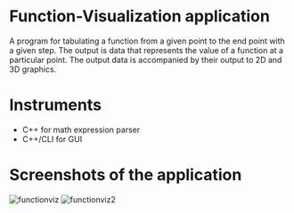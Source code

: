 # Function-Visualization application
A program for tabulating a function from a given point to the end point with a given step. The output is data that represents the value of a function at a particular point. The output data is accompanied by their output to 2D and 3D graphics.
# Instruments
+ C++ for math expression parser
+ C++/CLI for GUI
# Screenshots of the application
![functionviz](https://github.com/ohmeqwertreysd/Function-Visualization/assets/43862902/4d57d34e-76d4-4e73-89fa-4448f2e6aee7)
![functionviz2](https://github.com/ohmeqwertreysd/Function-Visualization/assets/43862902/dba6975f-e2f0-482a-8240-cca530ba73b4)
